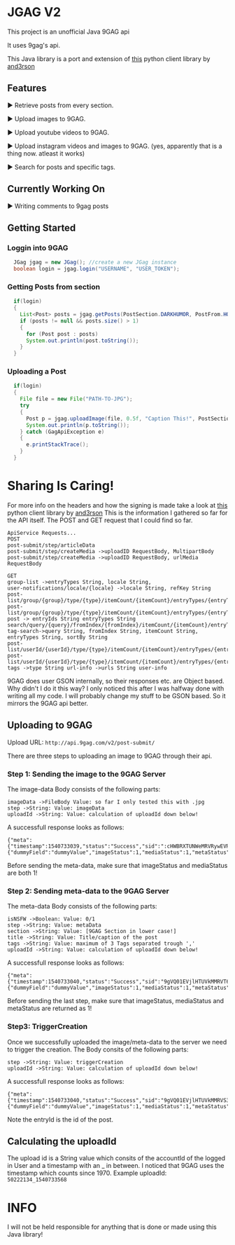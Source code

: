 # JGAG V2

This project is an unofficial Java 9GAG api

It uses 9gag's api.

This Java library is a port and extension of [this](https://github.com/and3rson/nineapi)  python client library by [and3rson](https://github.com/and3rson)

 ## Features
 ► Retrieve posts from every section.
 
 ► Upload images to 9GAG.
 
 ► Upload youtube videos to 9GAG.
 
 ► Upload instagram videos and images to 9GAG. (yes, apparently that is a thing now. atleast it works)
 
 ► Search for posts and specific tags.
 
  
## Currently Working On
 
 ► Writing comments to 9gag posts

## Getting Started
### Loggin into 9GAG

```java
  JGag jgag = new JGag(); //create a new JGag instance
  boolean login = jgag.login("USERNAME", "USER_TOKEN");
```

### Getting Posts from section
```java
  if(login)
  {
    List<Post> posts = jgag.getPosts(PostSection.DARKHUMOR, PostFrom.HOT, 10);
    if (posts != null && posts.size() > 1)
    {
      for (Post post : posts)
      System.out.println(post.toString());
    }
  }
```
### Uploading a Post
```java
  if(login)
  {
    File file = new File("PATH-TO-JPG");		
    try
    {
      Post p = jgag.uploadImage(file, 0.5f, "Caption This!", PostSection.FUNNY, false, "tag1", "tag2", "tag3");
      System.out.println(p.toString());
    } catch (GagApiException e)
    {
      e.printStackTrace();
    }
  }
```

# Sharing Is Caring!
For more info on the headers and how the signing is made take a look at [this](https://github.com/and3rson/nineapi)  python client library by [and3rson](https://github.com/and3rson)
This is the information I gathered so far for the API itself.
The POST and GET request that I could find so far.
```
ApiService Requests... 
POST 
post-submit/step/articleData
post-submit/step/createMedia ->uploadID RequestBody, MultipartBody
post-submit/step/createMedia ->uploadID RequestBody, urlMedia RequestBody
	  
GET 
group-list ->entryTypes String, locale String,
user-notifications/locale/{locale} ->locale String, refKey String
post-list/group/{group}/type/{type}/itemCount/{itemCount}/entryTypes/{entryTypes}/olderThan/{olderThan}
post-list/group/{group}/type/{type}/itemCount/{itemCount}/entryTypes/{entryTypes}
post -> entryIds String entryTypes String
search/query/{query}/fromIndex/{fromIndex}/itemCount/{itemCount}/entryTypes/{entryTypes}/sortBy/{sortBy}
tag-search->query String, fromIndex String, itemCount String, entryTypes String, sortBy String
post-list/userId/{userId}/type/{type}/itemCount/{itemCount}/entryTypes/{entryTypes}
post-list/userId/{userId}/type/{type}/itemCount/{itemCount}/entryTypes/{entryTypes}/olderThan/{olderThan}
tags ->type String url-info ->urls String user-info
```

9GAG does user GSON internally, so their responses etc. are Object based. Why didn't I do it this way? I only noticed this after I was halfway done with writing all my code. I will probably change my stuff to be GSON based. So it mirrors the 9GAG api better.
## Uploading to 9GAG

Upload URL: ```http://api.9gag.com/v2/post-submit/```

There are three steps to uploading an image to 9GAG through their api.

### Step 1: Sending the image to the 9GAG Server
The image-data Body consists of the following parts:
```
imageData ->FileBody Value: so far I only tested this with .jpg
step ->String: Value: imageData
uploadId ->String: Value: calculation of uploadId down below!
```
A successfull response looks as follows:
```
{"meta":{"timestamp":1540733039,"status":"Success","sid":":cHWBRXTUNWeMRVRywEVRNDTUlVY"},"data":{"dummyField":"dummyValue","imageStatus":1,"mediaStatus":1,"metaStatus":0,"entryId":null}}
```
Before sending the meta-data, make sure that imageStatus and mediaStatus are both 1!

### Step 2: Sending meta-data to the 9GAG Server
The meta-data Body consists of the following parts:
```
isNSFW ->Boolean: Value: 0/1
step ->String: Value: metaData
section ->String: Value: [9GAG Section in lower case!]
title ->String: Value: Title/caption of the post
tags ->String: Value: maximum of 3 Tags separated trough ','
uploadId ->String: Value: calculation of uploadId down below!
```
A successfull response looks as follows:
```
{"meta":{"timestamp":1540733040,"status":"Success","sid":"9gVQ01EVjlHTUVkMMRVT6xEVJlnT31TY"},"data":{"dummyField":"dummyValue","imageStatus":1,"mediaStatus":1,"metaStatus":1,"entryId":null}}
```
Before sending the last step, make sure that imageStatus, mediaStatus and metaStatus are returned as 1!

### Step3: TriggerCreation
Once we successfully uploaded the image/meta-data to the server we need to trigger the creation.
The Body consits of the following parts:
```
step ->String: Value: triggerCreation
uploadId ->String: Value: calculation of uploadId down below!
```
A successfull response looks as follows:
```
{"meta":{"timestamp":1540733040,"status":"Success","sid":"9gVQ01EVjlHTUVkMMRVS3xEVFlnT31TY"},"data":{"dummyField":"dummyValue","imageStatus":1,"mediaStatus":1,"metaStatus":1,"entryId":"a73yy7e"}}
```
Note the entryId is the id of the post.

## Calculating the uploadId

The upload id is a String value which consits of the accountId of the logged in User and a timestamp with an _ in between.
I noticed that 9GAG uses the timestamp which counts since 1970.
Example uploadId: ```50222134_1540733568```


# INFO
I will not be held responsible for anything that is done or made using this Java library!
